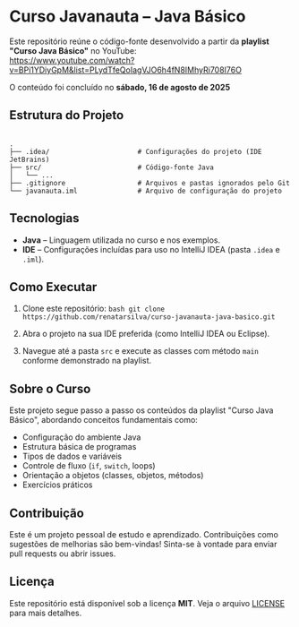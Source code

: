 # Curso Javanauta – Java Básico

Este repositório reúne o código-fonte desenvolvido a partir da **playlist "Curso Java Básico"** no YouTube:  
https://www.youtube.com/watch?v=BPi1YDiyGpM&list=PLydTfeQoIagVJO6h4fN8IMhyRi708I76O

O conteúdo foi concluído no **sábado, 16 de agosto de 2025** 
##  Estrutura do Projeto

```

.
├── .idea/                      # Configurações do projeto (IDE JetBrains)
├── src/                        # Código-fonte Java
│   └── ...
├── .gitignore                  # Arquivos e pastas ignorados pelo Git
└── javanauta.iml               # Arquivo de configuração do projeto

````

## Tecnologias

- **Java** – Linguagem utilizada no curso e nos exemplos.
- **IDE** – Configurações incluídas para uso no IntelliJ IDEA (pasta `.idea` e `.iml`).

## Como Executar

1. Clone este repositório:
   ``bash
   git clone https://github.com/renatarsilva/curso-javanauta-java-basico.git
``

2. Abra o projeto na sua IDE preferida (como IntelliJ IDEA ou Eclipse).

3. Navegue até a pasta `src` e execute as classes com método `main` conforme demonstrado na playlist.

## Sobre o Curso

Este projeto segue passo a passo os conteúdos da playlist "Curso Java Básico", abordando conceitos fundamentais como:

* Configuração do ambiente Java
* Estrutura básica de programas
* Tipos de dados e variáveis
* Controle de fluxo (`if`, `switch`, loops)
* Orientação a objetos (classes, objetos, métodos)
* Exercícios práticos

## Contribuição

Este é um projeto pessoal de estudo e aprendizado. Contribuições como sugestões de melhorias são bem-vindas! Sinta-se à vontade para enviar pull requests ou abrir issues.

## Licença

Este repositório está disponível sob a licença **MIT**. Veja o arquivo [LICENSE](LICENSE) para mais detalhes.



